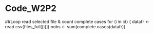 # Code_W2P2

##Loop read selected file & count complete cases
for (i in id) {
    datafr <- read.csv(files_full[[i]])
    nobs <- sum(complete.cases(datafr))
